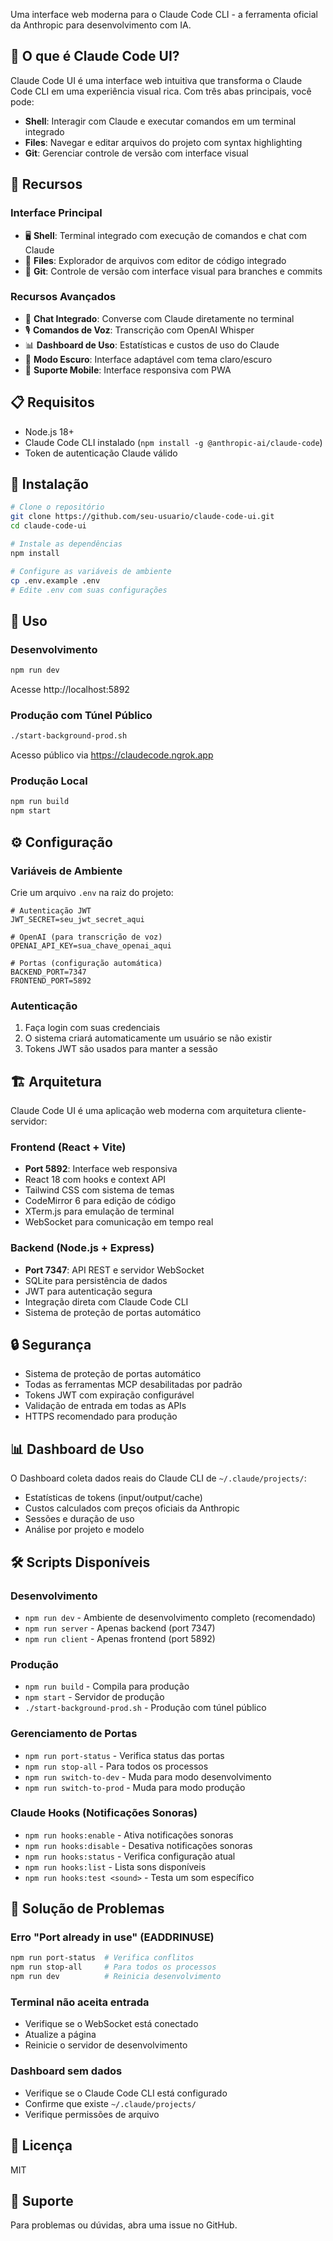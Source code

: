 Uma interface web moderna para o Claude Code CLI - a ferramenta oficial da Anthropic para desenvolvimento com IA.

## 📖 O que é Claude Code UI?

Claude Code UI é uma interface web intuitiva que transforma o Claude Code CLI em uma experiência visual rica. Com três abas principais, você pode:

- **Shell**: Interagir com Claude e executar comandos em um terminal integrado
- **Files**: Navegar e editar arquivos do projeto com syntax highlighting
- **Git**: Gerenciar controle de versão com interface visual

## 🚀 Recursos

### Interface Principal
- 🖥️ **Shell**: Terminal integrado com execução de comandos e chat com Claude
- 📁 **Files**: Explorador de arquivos com editor de código integrado
- 🔄 **Git**: Controle de versão com interface visual para branches e commits

### Recursos Avançados
- 💬 **Chat Integrado**: Converse com Claude diretamente no terminal
- 🎙️ **Comandos de Voz**: Transcrição com OpenAI Whisper
- 📊 **Dashboard de Uso**: Estatísticas e custos de uso do Claude
- 🌙 **Modo Escuro**: Interface adaptável com tema claro/escuro
- 📱 **Suporte Mobile**: Interface responsiva com PWA

## 📋 Requisitos

- Node.js 18+
- Claude Code CLI instalado (`npm install -g @anthropic-ai/claude-code`)
- Token de autenticação Claude válido

## 🔧 Instalação

```bash
# Clone o repositório
git clone https://github.com/seu-usuario/claude-code-ui.git
cd claude-code-ui

# Instale as dependências
npm install

# Configure as variáveis de ambiente
cp .env.example .env
# Edite .env com suas configurações
```

## 🚀 Uso

### Desenvolvimento
```bash
npm run dev
```
Acesse http://localhost:5892

### Produção com Túnel Público
```bash
./start-background-prod.sh
```
Acesso público via https://claudecode.ngrok.app

### Produção Local
```bash
npm run build
npm start
```

## ⚙️ Configuração

### Variáveis de Ambiente

Crie um arquivo `.env` na raiz do projeto:

```env
# Autenticação JWT
JWT_SECRET=seu_jwt_secret_aqui

# OpenAI (para transcrição de voz)
OPENAI_API_KEY=sua_chave_openai_aqui

# Portas (configuração automática)
BACKEND_PORT=7347
FRONTEND_PORT=5892
```

### Autenticação

1. Faça login com suas credenciais
2. O sistema criará automaticamente um usuário se não existir
3. Tokens JWT são usados para manter a sessão

## 🏗️ Arquitetura

Claude Code UI é uma aplicação web moderna com arquitetura cliente-servidor:

### Frontend (React + Vite)
- **Port 5892**: Interface web responsiva
- React 18 com hooks e context API
- Tailwind CSS com sistema de temas
- CodeMirror 6 para edição de código
- XTerm.js para emulação de terminal
- WebSocket para comunicação em tempo real

### Backend (Node.js + Express)
- **Port 7347**: API REST e servidor WebSocket
- SQLite para persistência de dados
- JWT para autenticação segura
- Integração direta com Claude Code CLI
- Sistema de proteção de portas automático

## 🔒 Segurança

- Sistema de proteção de portas automático
- Todas as ferramentas MCP desabilitadas por padrão
- Tokens JWT com expiração configurável
- Validação de entrada em todas as APIs
- HTTPS recomendado para produção

## 📊 Dashboard de Uso

O Dashboard coleta dados reais do Claude CLI de `~/.claude/projects/`:
- Estatísticas de tokens (input/output/cache)
- Custos calculados com preços oficiais da Anthropic
- Sessões e duração de uso
- Análise por projeto e modelo

## 🛠️ Scripts Disponíveis

### Desenvolvimento
- `npm run dev` - Ambiente de desenvolvimento completo (recomendado)
- `npm run server` - Apenas backend (port 7347)
- `npm run client` - Apenas frontend (port 5892)

### Produção
- `npm run build` - Compila para produção
- `npm start` - Servidor de produção
- `./start-background-prod.sh` - Produção com túnel público

### Gerenciamento de Portas
- `npm run port-status` - Verifica status das portas
- `npm run stop-all` - Para todos os processos
- `npm run switch-to-dev` - Muda para modo desenvolvimento
- `npm run switch-to-prod` - Muda para modo produção

### Claude Hooks (Notificações Sonoras)
- `npm run hooks:enable` - Ativa notificações sonoras
- `npm run hooks:disable` - Desativa notificações sonoras
- `npm run hooks:status` - Verifica configuração atual
- `npm run hooks:list` - Lista sons disponíveis
- `npm run hooks:test <sound>` - Testa um som específico

## 🔧 Solução de Problemas

### Erro "Port already in use" (EADDRINUSE)
```bash
npm run port-status  # Verifica conflitos
npm run stop-all     # Para todos os processos
npm run dev          # Reinicia desenvolvimento
```

### Terminal não aceita entrada
- Verifique se o WebSocket está conectado
- Atualize a página
- Reinicie o servidor de desenvolvimento

### Dashboard sem dados
- Verifique se o Claude Code CLI está configurado
- Confirme que existe `~/.claude/projects/`
- Verifique permissões de arquivo

## 📝 Licença

MIT

## 🤝 Suporte

Para problemas ou dúvidas, abra uma issue no GitHub.
